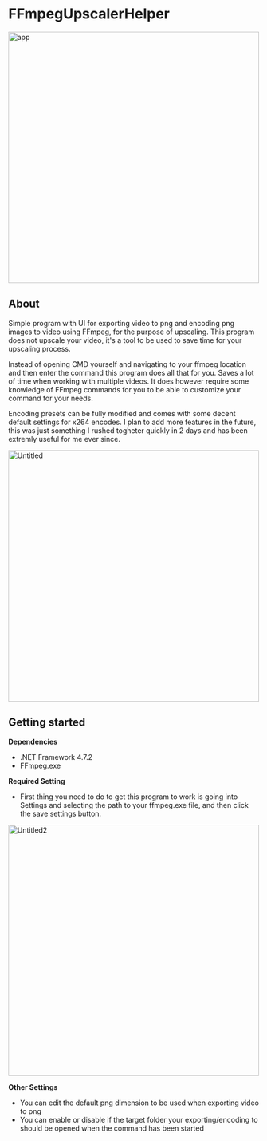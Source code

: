 # FFmpegUpscalerHelper
<img width="503" alt="app" src="https://user-images.githubusercontent.com/104313051/164985734-851253cb-c93c-47d4-a642-cc3597fb0636.png">

## About
Simple program with UI for exporting video to png and encoding png images to video using FFmpeg, for the purpose of upscaling. This program does not upscale your video, it's a tool to be used to save time for your upscaling process. 

Instead of opening CMD yourself and navigating to your ffmpeg location and then enter the command this program does all that for you. Saves a lot of time when working with multiple videos. It does however require some knowledge of FFmpeg commands for you to be able to customize your command for your needs. 

Encoding presets can be fully modified and comes with some decent default settings for x264 encodes. I plan to add more features in the future, this was just something I rushed togheter quickly in 2 days and has been extremly useful for me ever since.


<img width="503" alt="Untitled" src="https://user-images.githubusercontent.com/104313051/164991558-3401484d-4e83-49d3-baef-a2c9b038bca0.png">

## Getting started
**Dependencies**
- .NET Framework 4.7.2
- FFmpeg.exe

**Required Setting** 
- First thing you need to do to get this program to work is going into Settings and selecting the path to your ffmpeg.exe file, and then click the save settings button. 
<img width="503" alt="Untitled2" src="https://user-images.githubusercontent.com/104313051/165087676-4e7d7037-8bdb-408b-9065-d71ab0b0f372.png">

**Other Settings** 
- You can edit the default png dimension to be used when exporting video to png
- You can enable or disable if the target folder your exporting/encoding to should be opened when the command has been started
